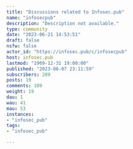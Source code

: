 ```yaml
---
title: "Discussions related to Infosec.pub" 
name: "infosecpub"
description: "Description not available."
type: community
date: "2023-06-21 14:53:51"
draft: false
nsfw: false
actor_id: "https://infosec.pub/c/infosecpub"
host: infosec.pub
lastmod: "1969-12-31 19:00:00"
published: "2023-06-07 23:11:59"
subscribers: 289
posts: 19
comments: 109
weight: 19
dau: 1
wau: 41
mau: 53
instances:
- "infosec_pub"
tags: 
- "infosec_pub"

---
```


